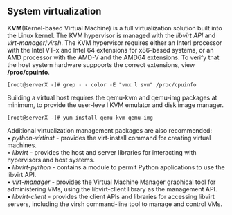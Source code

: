 ## System virtualization
**KVM**(Kernel-based Virtual Machine) is a full virtualization solution built into the Linux kernel. The KVM hypervisor is managed with the *libvirt API* and *virt-manager*/*virsh*. The KVM hypervisor requires either an Interl processor with the Intel VT-x and Intel 64 extensions for x86-based systems, or an AMD processor with the AMD-V and the AMD64 extensions. To verify that the host system hardware suppports the correct extensions, view **/proc/cpuinfo**.
```{r, engine='bash', count_lines}
[root@serverX -]# grep - - color -E "vmx l svm" /proc/cpuinfo
```
Building a virtual host requires the qemu-kvm and qemu-img packages at minimum, to provide the user-leve l KVM emulator and disk image manager.
```{r, engine='bash', count_lines}
[root@serverX -]# yum install qemu-kvm qemu-img
```
Additional virtualization management packages are also recommended:<br />
• *python-virtinst* - provides the virt-install command for creating virtual machines.<br />
• *libvirt* - provides the host and server libraries for interacting with hypervisors and host systems.<br />
• *libvirt-python* - contains a module to permit Python applications to use the libvirt API.<br />
• *virt-manager* - provides the Virtual Machine Manager graphical tool for administering VMs, using the libvirt-client library as the management API.<br />
• *libvirt-client* - provides the client APls and libraries for accessing libvirt servers, including the virsh command-line tool to manage and control VMs.
